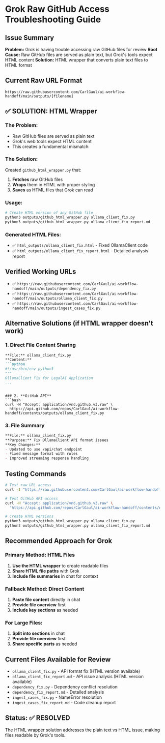 # Grok Raw GitHub Access Troubleshooting Guide

## Issue Summary
**Problem:** Grok is having trouble accessing raw GitHub files for review
**Root Cause:** Raw GitHub files are served as plain text, but Grok's tools expect HTML content
**Solution:** HTML wrapper that converts plain text files to HTML format

## Current Raw URL Format
```
https://raw.githubusercontent.com/CarlGaul/ai-workflow-handoff/main/outputs/[filename]
```

## ✅ **SOLUTION: HTML Wrapper**

### **The Problem:**
- Raw GitHub files are served as plain text
- Grok's web tools expect HTML content
- This creates a fundamental mismatch

### **The Solution:**
Created `github_html_wrapper.py` that:
1. **Fetches** raw GitHub files
2. **Wraps** them in HTML with proper styling
3. **Saves** as HTML files that Grok can read

### **Usage:**
```bash
# Create HTML version of any GitHub file
python3 outputs/github_html_wrapper.py ollama_client_fix.py
python3 outputs/github_html_wrapper.py ollama_client_fix_report.md
```

### **Generated HTML Files:**
- ✅ `html_outputs/ollama_client_fix.html` - Fixed OllamaClient code
- ✅ `html_outputs/ollama_client_fix_report.html` - Detailed analysis report

## Verified Working URLs
- ✅ `https://raw.githubusercontent.com/CarlGaul/ai-workflow-handoff/main/outputs/dependency_fix.py`
- ✅ `https://raw.githubusercontent.com/CarlGaul/ai-workflow-handoff/main/outputs/ollama_client_fix.py`
- ✅ `https://raw.githubusercontent.com/CarlGaul/ai-workflow-handoff/main/outputs/ingest_cases_fix.py`

## Alternative Solutions (if HTML wrapper doesn't work)

### 1. **Direct File Content Sharing**
```markdown
**File:** ollama_client_fix.py
**Content:**
```python
#!/usr/bin/env python3
"""
OllamaClient Fix for LegalAI Application
...
```
```

### 2. **GitHub API**
```bash
curl -H "Accept: application/vnd.github.v3.raw" \
  https://api.github.com/repos/CarlGaul/ai-workflow-handoff/contents/outputs/ollama_client_fix.py
```

### 3. **File Summary**
```markdown
**File:** ollama_client_fix.py
**Purpose:** Fix OllamaClient API format issues
**Key Changes:**
- Updated to use /api/chat endpoint
- Fixed message format with roles
- Improved streaming response handling
```

## Testing Commands
```bash
# Test raw URL access
curl -I "https://raw.githubusercontent.com/CarlGaul/ai-workflow-handoff/main/outputs/ollama_client_fix.py"

# Test GitHub API access
curl -H "Accept: application/vnd.github.v3.raw" \
  "https://api.github.com/repos/CarlGaul/ai-workflow-handoff/contents/outputs/ollama_client_fix.py"

# Create HTML versions
python3 outputs/github_html_wrapper.py ollama_client_fix.py
python3 outputs/github_html_wrapper.py ollama_client_fix_report.md
```

## Recommended Approach for Grok

### **Primary Method: HTML Files**
1. **Use the HTML wrapper** to create readable files
2. **Share HTML file paths** with Grok
3. **Include file summaries** in chat for context

### **Fallback Method: Direct Content**
1. **Paste file content** directly in chat
2. **Provide file overview** first
3. **Include key sections** as needed

### **For Large Files:**
1. **Split into sections** in chat
2. **Provide file overview** first
3. **Share specific parts** as needed

## Current Files Available for Review
- `ollama_client_fix.py` - API format fix (HTML version available)
- `ollama_client_fix_report.md` - API issue analysis (HTML version available)
- `dependency_fix.py` - Dependency conflict resolution
- `dependency_fix_report.md` - Detailed analysis
- `ingest_cases_fix.py` - NameError resolution
- `ingest_cases_fix_report.md` - Code cleanup report

## Status: ✅ RESOLVED
The HTML wrapper solution addresses the plain text vs HTML issue, making files readable by Grok's tools. 